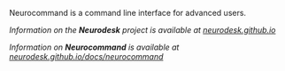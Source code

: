 Neurocommand is a command line interface for advanced users.


_Information on the **Neurodesk** project is available at [neurodesk.github.io](https://neurodesk.github.io)_

_Information on **Neurocommand** is available at [neurodesk.github.io/docs/neurocommand](https://neurodesk.github.io/docs/neurocommand)_
